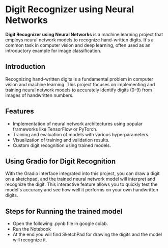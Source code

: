 # Digit Recognizer using Neural Networks

**Digit Recognizer using Neural Networks** is a machine learning project that employs neural network models to recognize hand-written digits. It's a common task in computer vision and deep learning, often used as an introductory example for image classification.

## Introduction

Recognizing hand-written digits is a fundamental problem in computer vision and machine learning. This project focuses on implementing and training neural network models to accurately identify digits (0-9) from images of handwritten numbers.

## Features

- Implementation of neural network architectures using popular frameworks like TensorFlow or PyTorch.
- Training and evaluation of models with various hyperparameters.
- Visualization of training and validation results.
- Custom digit recognition using trained models.

## Using Gradio for Digit Recognition

With the Gradio interface integrated into this project, you can draw a digit on a sketchpad, and the trained neural network model will interpret and recognize the digit. This interactive feature allows you to quickly test the model's accuracy and see how well it performs on your own handwritten digits.

## Steps for Running the trained model

- Open the following .pynb file in google colab.
- Run the Notebook
- At the end you will find SketchPad for drawing the digits and the model will recognize it.


